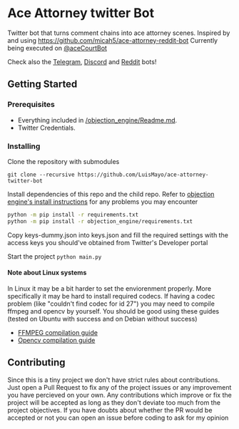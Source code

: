 # Ace Attorney twitter Bot
 Twitter bot that turns comment chains into ace attorney scenes. Inspired by and using https://github.com/micah5/ace-attorney-reddit-bot
 Currently being executed on [@aceCourtBot](https://twitter.com/aceCourtBot?s=09)
 
 Check also the [Telegram](https://github.com/LuisMayo/ace-attorney-telegram-bot), [Discord](https://github.com/LuisMayo/ace-attorney-discord-bot) and [Reddit](https://github.com/micah5/ace-attorney-reddit-bot) bots!
 
## Getting Started

### Prerequisites

 - Everything included in [/objection_engine/Readme.md](https://github.com/LuisMayo/objection_engine/blob/main/README.md#prerequisites).
 - Twitter Credentials.
 
 
### Installing

Clone the repository with submodules

```
git clone --recursive https://github.com/LuisMayo/ace-attorney-twitter-bot
```
Install dependencies of this repo and the child repo. Refer to [objection engine's install instructions](https://github.com/LuisMayo/objection_engine/blob/main/README.md#installing) for any problems you may encounter
``` bash
python -m pip install -r requirements.txt
python -m pip install -r objection_engine/requirements.txt
```
Copy keys-dummy.json into keys.json and fill the required settings with the access keys you should've obtained from Twitter's Developer portal

Start the project
`python main.py`

#### Note about Linux systems
In Linux it may be a bit harder to set the enviorenment properly. More specifically it may be hard to install required codecs.
If having a codec problem (like "couldn't find codec for id 27") you may need to compile ffmpeg and opencv by yourself.
You should be good using these guides (tested on Ubuntu with success and on Debian without success)
  - [FFMPEG compilation guide](https://trac.ffmpeg.org/wiki/CompilationGuide/Ubuntu)
  - [Opencv compilation guide](https://docs.opencv.org/master/d2/de6/tutorial_py_setup_in_ubuntu.html)

## Contributing
Since this is a tiny project we don't have strict rules about contributions. Just open a Pull Request to fix any of the project issues or any improvement you have percieved on your own. Any contributions which improve or fix the project will be accepted as long as they don't deviate too much from the project objectives. If you have doubts about whether the PR would be accepted or not you can open an issue before coding to ask for my opinion
